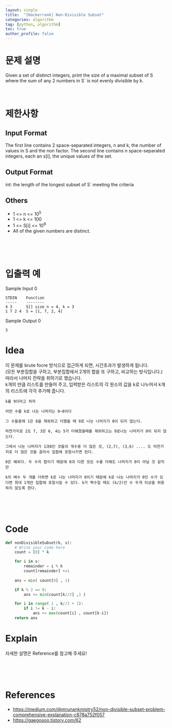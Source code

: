 ```yaml
---
layout: single
title:  "[Hackerrank] Non-Divisible Subset"
categories: algorithm
tag: [python, algorithm]
toc: true
author_profile: false
---
```



# 문제 설명
Given a set of distinct integers, print the size of a maximal subset of S where the sum of any 2 numbers in S` is not evenly divisible by k.
<br/><br/><br/>

# 제한사항

## Input Format

The first line contains 2 space-separated integers, n and k, the number of values in S and the non factor.
The second line contains n space-separated integers, each an s[i], the unique values of the set.

## Output Format

int: the length of the longest subset of S` meeting the criteria


## Others
- 1 &lt;= n &lt;= 10<sup>5</sup>
- 1 &lt;= k &lt;= 100
- 1 &lt;= S[i] &lt;= 10<sup>9</sup>
- All of the given numbers are distinct.

<br/><br/><br/>


# 입출력 예

Sample Input 0
```
STDIN    Function
-----    --------
4 3      S[] size n = 4, k = 3
1 7 2 4  S = [1, 7, 2, 4]
```
Sample Output 0
```
3
```

# Idea

<p>
이 문제를 brute focre 방식으로 접근하게 되면, 시간초과가 발생하게 됩니다.<br/>
(모든 부분집합을 구하고, 부분집합에서 2개의 합을 또 구하고, 비교하는 방식입니다.)<br/>
따라서 나머지 전략을 취하기로 했습니다.<br/>
k개의 만큼 리스트를 만들어 주고, 입력받은 리스트의 각 원소의 값을 k로 나누어서 k개의 리스트에 각각 추가해 줍니다.<br/>

```
k를 9이라고 하자

어떤 수를 k로 나눈 나머지는 0~8이다

그 수들중에 1은 8을 제외하고 더했을 때 9로 나눈 나머지가 0이 되지 않는다.

마찬가지로 2도 7, 3은 6, 4는 5가 더해졌을때를 제외하고는 9로나눈 나머지가 0이 되지 않는다.

그래서 나눈 나머지가 1과8인 것들의 개수중 더 많은 것, (2,7), (3,6) .... 도 마찬가지로 더 많은 것을 골라서 집합에 포함시키면 된다.

0은 예외다. 두 수의 합이기 때문에 0과 다른 모든 수를 더해도 나머지가 0이 아닐 것 같지만

k의 배수 두 개를 더하면 k로 나눈 나머지가 0이기 때문에 k로 나눈 나머지가 0인 수가 있다면 최대 1개만 집합에 포함시킬 수 있다. k가 짝수일 때도 (k/2)인 수 두개 이상을 허용하지 않도록 한다. 
```

</p>
<br/><br/><br/>

# Code

```python
def nonDivisibleSubset(k, s):
    # Write your code here
    count = [0] * k

    for i in s:
        remainder = i % k
        count[remainder] +=1
    
    ans = min( count[0] , 1)          

    if k % 2 == 0:                    
        ans += min(count[k//2] ,1 )

    for i in range( 1 , k//2 + 1):    
        if i != k - i:           
            ans += max(count[i] , count[k-i])
    return ans
```


# Explain
자세한 설명은 Reference를 참고해 주세요!


<br/><br/><br/>





# References

<ul>
  <li><a href="https://medium.com/@mrunankmistry52/non-divisible-subset-problem-comprehensive-explanation-c878a752f057" target="_blank">https://medium.com/@mrunankmistry52/non-divisible-subset-problem-comprehensive-explanation-c878a752f057</a></li>
  <li><a href="https://gaegosoo.tistory.com/62" target="_blank">https://gaegosoo.tistory.com/62</a></li>
  
</ul>

